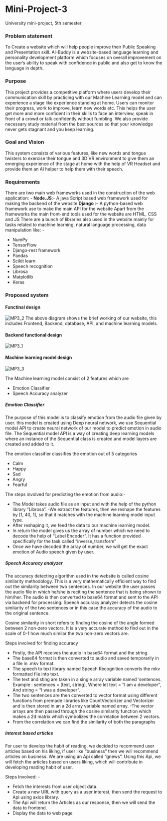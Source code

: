 # Mini-Project-3

University mini-project, 5th semester

### Problem statement
To Create a website which will help people improve their Public Speaking and Presentation skill.
AI-Buddy is a website-based language learning and personality development platform which focuses on overall improvement on the user’s ability to speak with confidence in public and also get to know the language in depth.

### Purpose
This project provides a competitive platform where users develop their communication skill by practicing with our Machine Learning model and can experience a stage like experience standing at home. Users can monitor their progress, work to improve, learn new words etc. This helps the user get more and more confident in their skills to face an interview, speak in front of a crowd or talk confidently without fumbling. We also provide necessary study material from the best sources so that your knowledge never gets stagnant and you keep learning.

### Goal and Vision
This system consists of various features, like new words and tongue twisters to exercise their tongue and 3D VR environment to give them an emerging experience of the stage at home with the help of VR Headset and provide them an AI helper to help them with their speech.

### Requirements
There are two main web frameworks used in the construction of the web application: -
**Node.JS**:-  A java Script based web framework used for making the backend of the website
**Django** :– A python-based web framework use to make the main API for the website
Apart from the frameworks the main front-end tools used for the website are HTML, CSS and JS
There are a bunch of libraries also used in the website mainly for tasks related to machine learning, natural language processing, data manipulation like: -
- NumPy
- TensorFlow
- Django-rest framework
- Pandas
- Scikit learn
- Speech recognition
- Librosa
- Matplotlib
- Keras

### Proposed system
#### Functinal design 
![MP3_2](https://user-images.githubusercontent.com/69458937/147387535-8547f608-1248-41d2-bf79-636ca3235cc3.png)
The above diagram shows the brief working of our website, this includes Frontend, Backend, database, API, and machine learning models.

#### Backend functional design
![MP3_1](https://user-images.githubusercontent.com/69458937/147387568-0de1cf2e-a1a9-4580-80af-063c0a2b06f2.png)

#### Machine learning model design
![MP3_3](https://user-images.githubusercontent.com/69458937/147387586-a660dfcc-feb3-4844-97c2-eda2de28b655.png)

The Machine learning model consist of 2 features which are
- Emotion Classifier
- Speech Accuracy analyzer

##### Emotion Classifier
The purpose of this model is to classify emotion from the audio file given by user. this model is created using Deep neural network, we use Sequential model API to create neural network of our model to predict emotion in audio file. The Sequential model API is a way of creating deep learning models where an instance of the Sequential class is created and model layers are created and added to it.

The emotion classifier classifies the emotion out of 5 categories
- Calm
- Happy
- Sad
- Angry
- Fearful

The steps involved for predicting the emotion from audio:-

- The Model takes audio file as an input and with the help of the python library “Librosa”. 
-We extract the features, then we reshape the features by [1, 40, 1], so that it matches with the machine learning model input type. 
- After reshaping it, we feed the data to our machine learning model. 
- In return the model gives us the array of number which we need to decode the help of “Label Encoder”. It has a function provided specifically for the task called “inverse_transform”
- Once we have decoded the array of number, we will get the exact emotion of Audio speech given by user.

##### Speech Accuracy analyzer
The accuracy detecting algorithm used in the website is called cosine similarity methodology. This is a very mathematically efficient way to find out the similarity between two sentences. In our website the user passes the audio file in which he/she is reciting the sentence that is being shown to him/her. The audio is then converted to base64 format and sent to the API via backend for processing. Speech accuracy analyzer detects the cosine similarity of the two sentences or in this case the accuracy of the audio to the original sentence. 

Cosine similarity in short refers to finding the cosine of the angle formed between 2 non-zero vectors. It is a very accurate method to find out in the scale of 0-1 how much similar the two non-zero vectors are.

Steps involved for finding accuracy
- Firstly, the API receives the audio in base64 format and the string. 
- The base64 format is then converted to audio and saved temporarily in a file in .mkv format. 
- The speech to text library named Speech Recognition converts the mkv formatted file into text. 
- The text and sting are taken in a single array variable named ‘sentences. Example : sentences = [text, string], Where let text = “I am a developer”, And string = “I was a developer”.
- The two sentences are then converted to vector format using different functions from premade libraries like CountVectorizer and Vectorizer and is then stored in an a 2d array variable named array.
-The vector arrays are then passed through the cosine similarity function which makes a 2d matrix which symbolizes the correlation between 2 vectors.
- From the correlation we can find the similarity of both the paragraphs

##### Interest based articles
For user to develop the habit of reading, we decided to recommend user articles based on his liking, if user like “business” then we will recommend articles on business. We are using an Api called “gnews”. Using this Api, we will fetch the articles based on users liking, which will contribute in developing reading habit of user. 

Steps Involved: - 
- Fetch the interests from user object data.
- Create a new URL with query as a user interest, then send the request to Api using axios library.
- The Api will return the Articles as our response, then we will send the data to frontend.
- Display the data to web page







